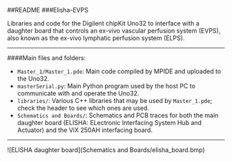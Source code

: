 ##README
###Elisha-EVPS

Libraries and code for the Digilent chipKit Uno32 to interface with a daughter board that controls an ex-vivo vascular perfusion system (EVPS), also known as the ex-vivo lymphatic perfusion system (ELPS).

* * *

####Main files and folders:

 - `Master_1/Master_1.pde`: Main code compiled by MPIDE and uploaded to the Uno32.
 - `masterSerial.py`: Main Python program used by the host PC to communicate with and operate the Uno32.
 - `libraries/`: Various C++ libraries that may be used by `Master_1.pde`; check the header to see which ones are used.
 - `Schematics and Boards/`: Schematics and PCB traces for both the main daughter board (ELISHA: ELectronic Interfacing System Hub and Actuator) and the ViX 250AH interfacing board.
 
* * *

![ELISHA daughter board](Schematics and Boards/elisha_board.bmp)
